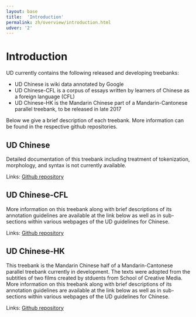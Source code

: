 ```yaml
---
layout: base
title:  'Introduction'
permalink: zh/overview/introduction.html
udver: '2'
---
```


# Introduction

UD currently contains the following released and developing treebanks:

- UD Chinese is wiki data annotated by Google
- UD Chinese-CFL is a corpus of essays written by learners of Chinese as a foreign language (CFL)
- UD Chinese-HK is the Mandarin Chinese part of a Mandarin-Cantonese parallel treebank, to be released in late 2017

Below we give a brief description of each treebank. More information can be found in the respective github repositories.

## UD Chinese

Detailed documentation of this treebank including treatment of tokenization, morphology, and syntax is not currently available.

Links: <a href="https://github.com/UniversalDependencies/UD_Chinese/">Github repository</a>

## UD Chinese-CFL

More information on this treebank along with brief descriptions of its annotation guidelines are available at the link below as well as in sub-sections within various webpages of the UD guidelines for Chinese.

Links: <a href="https://github.com/UniversalDependencies/UD_Chinese-CFL/">Github repository</a>

## UD Chinese-HK

This treebank is the Mandarin Chinese half of a Mandarin-Cantonese parallel treebank currently in development.  The texts were adopted from the subtitles of two films created by stduents from School of Creative Media. More information on this treebank along with brief descriptions of its annotation guidelines are available at the link below as well as in sub-sections within various webpages of the UD guidelines for Chinese.

Links: <a href="https://github.com/UniversalDependencies/UD_Chinese-HK/">Github repository</a>
